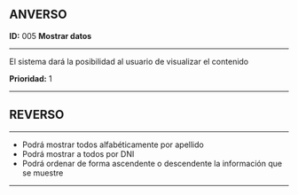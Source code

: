 ## ANVERSO

**ID:** 005 **Mostrar datos**

---

El sistema dará la posibilidad al usuario de visualizar el contenido

**Prioridad:** 1

---

## REVERSO
---

* Podrá mostrar todos alfabéticamente por apellido
* Podrá mostrar a todos por DNI
* Podrá ordenar de forma ascendente o descendente la información que se muestre

---